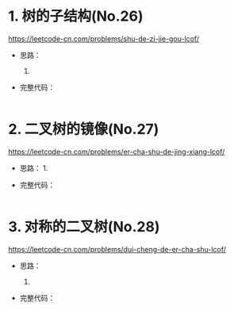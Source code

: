 # 1. 树的子结构(No.26)

https://leetcode-cn.com/problems/shu-de-zi-jie-gou-lcof/

- 思路：

  1. 

- 完整代码：

  ```python
  
  ```

# 2. 二叉树的镜像(No.27)

https://leetcode-cn.com/problems/er-cha-shu-de-jing-xiang-lcof/

- 思路：
  1. 

- 完整代码：

  ```python
  
  ```

  

# 3. 对称的二叉树(No.28)

https://leetcode-cn.com/problems/dui-cheng-de-er-cha-shu-lcof/

- 思路：

  1. 

- 完整代码：

  ```python
  
  ```

  